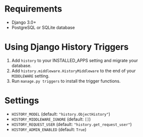 Requirements
============

* Django 3.0+
* PostgreSQL or SQLite database


Using Django History Triggers
=============================

1. Add `history` to your INSTALLED_APPS setting and migrate your database.
2. Add `history.middleware.HistoryMiddleware` to the end of your `MIDDLEWARE` setting.
3. Run `manage.py triggers` to install the trigger functions.


Settings
========

* `HISTORY_MODEL` (default: `"history.ObjectHistory"`)
* `HISTORY_MIDDLEWARE_IGNORE` (default: `[]`)
* `HISTORY_REQUEST_USER` (default: `"history.get_request_user"`)
* `HISTORY_ADMIN_ENABLED` (default: `True`)

